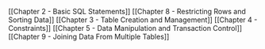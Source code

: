 [[Chapter 2 - Basic SQL Statements]]
[[Chapter 8 - Restricting Rows and Sorting Data]]
[[Chapter 3 - Table Creation and Management]]
[[Chapter 4 - Constraints]]
[[Chapter 5 - Data Manipulation and Transaction Control]]
[[Chapter 9 - Joining Data From Multiple Tables]]
